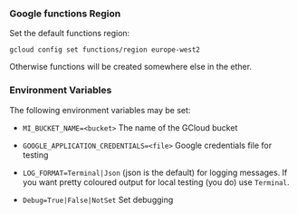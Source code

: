 
### Google functions Region

Set the default functions region:

`gcloud config set functions/region europe-west2`

Otherwise functions will be created somewhere else in the ether.

### Environment Variables

The following environment variables may be set:

* `MI_BUCKET_NAME=<bucket>` The name of the GCloud bucket

* `GOOGLE_APPLICATION_CREDENTIALS=<file>` Google credentials file for testing

* `LOG_FORMAT=Terminal|Json` (json is the default) for logging messages. 
If you want pretty coloured output for local testing (you do) use `Terminal`.

* `Debug=True|False|NotSet` Set debugging

